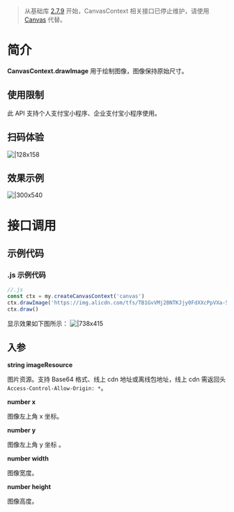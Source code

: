 > 从基础库 [2.7.9](https://opendocs.alipay.com/mini/framework/lib-upgrade-v2) 开始，CanvasContext 相关接口已停止维护，请使用 [Canvas](https://opendocs.alipay.com/mini/01vzqv) 代替。


# 简介
**CanvasContext.drawImage** 用于绘制图像，图像保持原始尺寸。

## 使用限制
此 API 支持个人支付宝小程序、企业支付宝小程序使用。

## 扫码体验
![|128x158](https://cdn.nlark.com/yuque/0/2021/png/179989/1624874573899-d33d5c08-a608-4ccf-8fe2-a15f79b7db56.png#align=left&display=inline&height=158&margin=%5Bobject%20Object%5D&name=1.png&originHeight=158&originWidth=128&size=17896&status=done&style=stroke&width=128)

## 效果示例
![|300x540](https://cdn.nlark.com/yuque/0/2021/gif/179989/1624874585045-6fa3a71f-acd8-43c7-b2a6-f0a1620705b3.gif#align=left&display=inline&height=540&margin=%5Bobject%20Object%5D&name=2.gif&originHeight=540&originWidth=300&size=1429075&status=done&style=stroke&width=300)

# 接口调用

## 示例代码

### .js 示例代码
```javascript
//.js
const ctx = my.createCanvasContext('canvas')
ctx.drawImage('https://img.alicdn.com/tfs/TB1GvVMj2BNTKJjy0FdXXcPpVXa-520-280.jpg', 2, 2, 250, 80)
ctx.draw()
```

显示效果如下图所示：
![|738x415](https://cdn.nlark.com/yuque/0/2021/png/179989/1624874618092-dd24ae65-9e5e-4c34-b2d7-49a51c4bf5e1.png#align=left&display=inline&height=720&margin=%5Bobject%20Object%5D&name=3.png&originHeight=720&originWidth=1280&size=58657&status=done&style=none&width=1280)

## 入参
**string imageResource**

图片资源。支持 Base64 格式、线上 cdn 地址或离线包地址，线上 cdn 需返回头 `Access-Control-Allow-Origin: *`。

**number x**

图像左上角 x 坐标。

**number y**

图像左上角 y 坐标 。

**number width**

图像宽度。

**number height**

图像高度。
